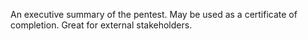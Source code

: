 An executive summary of the pentest. May be used as a certificate of completion. Great for external stakeholders.
